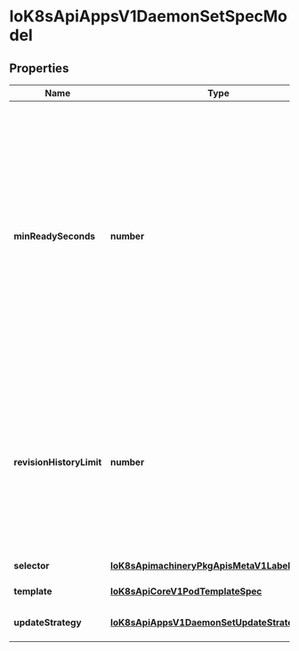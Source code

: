 # IoK8sApiAppsV1DaemonSetSpecModel

## Properties

Name | Type | Description | Notes
------------ | ------------- | ------------- | -------------
**minReadySeconds** | **number** | The minimum number of seconds for which a newly created DaemonSet pod should be ready without any of its container crashing, for it to be considered available. Defaults to 0 (pod will be considered available as soon as it is ready). | [optional] [default to undefined]
**revisionHistoryLimit** | **number** | The number of old history to retain to allow rollback. This is a pointer to distinguish between explicit zero and not specified. Defaults to 10. | [optional] [default to undefined]
**selector** | [**IoK8sApimachineryPkgApisMetaV1LabelSelector**](IoK8sApimachineryPkgApisMetaV1LabelSelector.md) |  | [default to undefined]
**template** | [**IoK8sApiCoreV1PodTemplateSpec**](IoK8sApiCoreV1PodTemplateSpec.md) |  | [default to undefined]
**updateStrategy** | [**IoK8sApiAppsV1DaemonSetUpdateStrategy**](IoK8sApiAppsV1DaemonSetUpdateStrategy.md) |  | [optional] [default to undefined]


